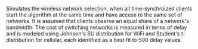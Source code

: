 Simulates the wireless network selection, when all time-synchroized clients start the algorithm at the same time and have access to the same set of networks. It is assumed that clients observe an equal share of a network's bandwidth. The cost of switching networks is measured in terms of delay and is modeled using Johnson's SU distribution for WiFi and Student's t-distribution for cellular, each identified as a best fit to 500 delay values. 
